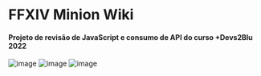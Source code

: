 # FFXIV Minion Wiki
#### Projeto de revisão de JavaScript e consumo de API do curso +Devs2Blu 2022
![image](https://user-images.githubusercontent.com/109560393/202292376-5eaa1a3a-50b9-44c8-854a-f434855fafaa.png)
![image](https://user-images.githubusercontent.com/109560393/202292450-c7c44a8c-d2c6-48b6-b3da-0afa27d82982.png)
![image](https://user-images.githubusercontent.com/109560393/202292506-4cdc7adc-e279-432d-85f5-8125d2a8f776.png)

